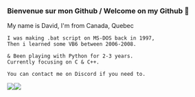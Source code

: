 ### Bienvenue sur mon Github / Welcome on my Github :fox_face:


My name is David, I'm from Canada, Quebec

```
I was making .bat script on MS-DOS back in 1997,
Then i learned some VB6 between 2006-2008.

& Been playing with Python for 2-3 years.
Currently focusing on C & C++.

You can contact me on Discord if you need to.
```


<div style="display: flex; flex-direction: row;">
 <img class="img" src="https://github-readme-stats.vercel.app/api?username=Rel09&show_icons=true&theme=radical" />
 <img class="img" src="https://github-readme-stats.vercel.app/api/top-langs/?username=Rel09&theme=radical&layout=compact" />
</div>
